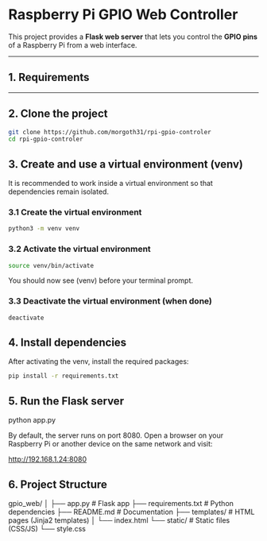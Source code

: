 # Raspberry Pi GPIO Web Controller

This project provides a **Flask web server** that lets you control the **GPIO pins** of a Raspberry Pi from a web interface.

---

## 1. Requirements



---

## 2. Clone the project

```bash
git clone https://github.com/morgoth31/rpi-gpio-controler
cd rpi-gpio-controler
```





## 3. Create and use a virtual environment (venv)

It is recommended to work inside a virtual environment so that dependencies remain isolated.
### 3.1 Create the virtual environment

```bash
python3 -m venv venv
```

### 3.2 Activate the virtual environment

```bash
source venv/bin/activate
```

You should now see (venv) before your terminal prompt.
### 3.3 Deactivate the virtual environment (when done)

```bash
deactivate
```

## 4. Install dependencies

After activating the venv, install the required packages:

```bash
pip install -r requirements.txt
```

## 5. Run the Flask server

python app.py

By default, the server runs on port 8080.
Open a browser on your Raspberry Pi or another device on the same network and visit:

http://192.168.1.24:8080



## 6. Project Structure

gpio_web/
│
├── app.py             # Flask app
├── requirements.txt   # Python dependencies
├── README.md          # Documentation
├── templates/         # HTML pages (Jinja2 templates)
│   └── index.html
└── static/            # Static files (CSS/JS)
    └── style.css


